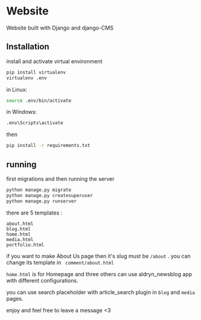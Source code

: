# Website

Website built with Django and django-CMS

## Installation

install and activate virtual environment

```bash
pip install virtualenv
virtualenv .env
```
in Linux:

```bash
source .env/bin/activate
```
in Windows:

```bash
.env\Scripts\activate
```
then
```bash
pip install -r requirements.txt

```
## running

first migrations and then running the server
```bash
python manage.py migrate
python manage.py createsuperuser
python manage.py runserver
```
there are 5 templates :
``` text
about.html
blog.html
home.html
media.html
portfolio.html
```
if you want to make About Us page then it's slug must be ```/about``` . you can change its template in ``` comment/about.html```

```home.html``` is for Homepage and three others can use aldryn_newsblog app with different configurations.

you can use search placeholder with article_search plugin in ```blog``` and ```media``` pages.


enjoy and feel free to leave a message <3
